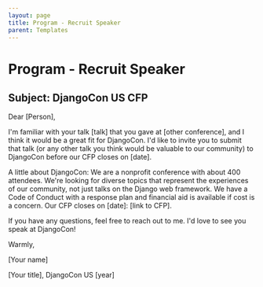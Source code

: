 ```yaml
---
layout: page
title: Program - Recruit Speaker
parent: Templates
---
```


# Program - Recruit Speaker

## Subject: DjangoCon US CFP

Dear [Person],

I'm familiar with your talk [talk] that you gave at [other conference], and I think it would be a great fit for DjangoCon. I'd like to invite you to submit that talk (or any other talk you think would be valuable to our community) to DjangoCon before our CFP closes on [date]. 

A little about DjangoCon: We are a nonprofit conference with about 400 attendees. We're looking for diverse topics that represent the experiences of our community, not just talks on the Django web framework. We have a Code of Conduct with a response plan and financial aid is available if cost is a concern. Our CFP closes on [date]: [link to CFP].  

If you have any questions, feel free to reach out to me. I'd love to see you speak at DjangoCon! 

Warmly, 

[Your name] 

[Your title], DjangoCon US [year]
